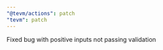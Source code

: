 ```yaml
---
"@tevm/actions": patch
"tevm": patch
---
```


Fixed bug with positive inputs not passing validation

